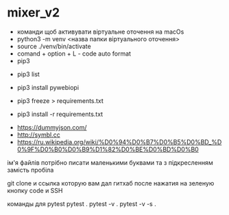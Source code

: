 # mixer_v2

* команди щоб активувати віртуальне оточення на macOs
* python3 -m venv <назва папки віртуального оточення>
* source ./venv/bin/activate
* comand + option + L - code auto format
* pip3 
- pip3 list
- pip3 install pywebiopi

- pip3 freeze > requirements.txt
- pip3 install -r  requirements.txt
* https://dummyjson.com/
* http://symbl.cc
* https://ru.wikipedia.org/wiki/%D0%94%D0%B7%D0%B5%D0%BD_%D0%9F%D0%B0%D0%B9%D1%82%D0%BE%D0%BD%D0%B0

ім'я файлів потрібно писати маленькими буквами та з підкресленням замість пробіла

git clone и ссылка которую вам дал гитхаб после нажатия на зеленую кнопку code и SSH

команды для pytest
pytest .
pytest -v .
 pytest -v -s .         
